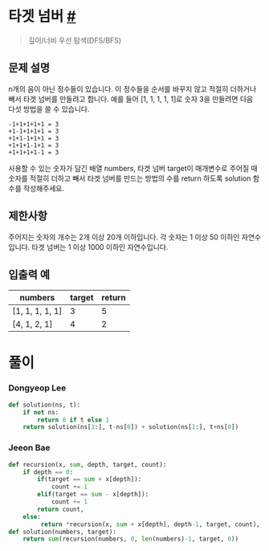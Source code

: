 # 타겟 넘버 [#](https://school.programmers.co.kr/learn/courses/30/lessons/43165)
> 깊이/너비 우선 탐색(DFS/BFS)

## 문제 설명

n개의 음이 아닌 정수들이 있습니다. 이 정수들을 순서를 바꾸지 않고 적절히 더하거나 빼서 타겟 넘버를 만들려고 합니다. 예를 들어 [1, 1, 1, 1, 1]로 숫자 3을 만들려면 다음 다섯 방법을 쓸 수 있습니다.

```
-1+1+1+1+1 = 3
+1-1+1+1+1 = 3
+1+1-1+1+1 = 3
+1+1+1-1+1 = 3
+1+1+1+1-1 = 3 
```

사용할 수 있는 숫자가 담긴 배열 numbers, 타겟 넘버 target이 매개변수로 주어질 때 숫자를 적절히 더하고 빼서 타겟 넘버를 만드는 방법의 수를 return 하도록 solution 함수를 작성해주세요.

## 제한사항

주어지는 숫자의 개수는 2개 이상 20개 이하입니다.
각 숫자는 1 이상 50 이하인 자연수입니다.
타겟 넘버는 1 이상 1000 이하인 자연수입니다.

## 입출력 예

numbers | target | return
|-|-|-|
[1, 1, 1, 1, 1] | 3 | 5
[4, 1, 2, 1] | 4 | 2

# 풀이
### Dongyeop Lee
```python
def solution(ns, t):
    if not ns: 
        return 0 if t else 1
    return solution(ns[1:], t-ns[0]) + solution(ns[1:], t+ns[0])
```

### Jeeon Bae
```python
def recursion(x, sum, depth, target, count):
    if depth == 0:
        if(target == sum + x[depth]):
            count += 1
        elif(target == sum - x[depth]):
            count += 1
        return count,
    else:
         return *recursion(x, sum + x[depth], depth-1, target, count), *recursion(x, sum - x[depth], depth-1, target, count)
def solution(numbers, target):
    return sum(recursion(numbers, 0, len(numbers)-1, target, 0))
```
